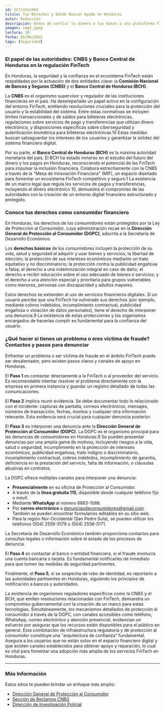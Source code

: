 ```yaml
---
id: SCfintech03
titulo: Tus Derechos y Dónde Buscar Ayuda en Honduras
autor: Redacción
descripcion: Antes de confiar tu dinero o tus datos a una plataforma Fintech, es vital asegurarte de que sea legítima y segura. Investiga sobre la empresa, busca opiniones de otros usuarios y, lo más importante, verifica si está regulada por las autoridades financieras pertinentes. En Honduras, esto es especialmente importante, ya que no todas las plataformas que se ofrecen operan bajo el marco legal establecido, lo que podría poner en riesgo tu inversión o tus datos.
imagen: img2.jpeg
lectura: 10
fecha: 05/06/2025
tags: [Seguridad]
---
```


### El papel de las autoridades: CNBS y Banco Central de Honduras en la regulación FinTech

En Honduras, la seguridad y la confianza en el ecosistema FinTech están respaldadas por la actuación de dos entidades clave: la **Comisión Nacional de Bancos y Seguros (CNBS)** y el **Banco Central de Honduras (BCH)**.

La **CNBS** es el organismo supervisor y regulador de las instituciones financieras en el país. Ha desempeñado un papel activo en la configuración del entorno FinTech, emitiendo resoluciones cruciales para la protección del usuario y la estabilidad del sistema. Entre estas normativas se incluyen límites transaccionales y de saldos para billeteras electrónicas, regulaciones sobre servicios de pago y transferencias que utilizan dinero electrónico, y disposiciones específicas sobre ciberseguridad y autenticación biométrica para billeteras electrónicas.10 Estas medidas buscan salvaguardar los intereses de los usuarios y garantizar la solidez del sistema financiero digital.

Por su parte, el **Banco Central de Honduras (BCH)** es la máxima autoridad monetaria del país. El BCH ha estado inmerso en el estudio del futuro del dinero y los pagos en Honduras, reconociendo el potencial de las FinTech para impulsar la inclusión financiera. Colabora estrechamente con la CNBS a través de la "Mesa de Innovación Financiera" (MIF), un espacio diseñado para fomentar un ecosistema FinTech competitivo y seguro.1 La existencia de un marco legal que regula los servicios de pagos y transferencias, incluyendo el dinero electrónico 10, demuestra el compromiso de las autoridades con la creación de un entorno digital financiero estructurado y protegido.

### Conoce tus derechos como consumidor financiero

En Honduras, los derechos de los consumidores están protegidos por la Ley de Protección al Consumidor, cuya administración recae en la **Dirección General de Protección al Consumidor (DGPC)**, adscrita a la Secretaría de Desarrollo Económico.

Los **derechos básicos** de los consumidores incluyen la protección de su vida, salud y seguridad al adquirir y usar bienes y servicios; la libertad de elección; la protección de sus intereses económicos mediante un trato equitativo y no discriminatorio; la protección contra la publicidad engañosa o falsa; el derecho a una indemnización integral en caso de daño; el derecho a recibir educación sobre el uso adecuado de bienes o servicios; y el derecho a una atención especial y prioritaria para grupos vulnerables como menores, personas con discapacidad y adultos mayores.

Estos derechos se extienden al uso de servicios financieros digitales. Si un usuario percibe que una FinTech ha vulnerado sus derechos (por ejemplo, mediante cobros indebidos, incumplimiento contractual, publicidad engañosa o violación de datos personales), tiene el derecho de interponer una denuncia.9 La existencia de estas protecciones y los organismos encargados de hacerlas cumplir es fundamental para la confianza del usuario.

### ¿Qué hacer si tienes un problema o eres víctima de fraude? Contactos y pasos para denunciar

Enfrentar un problema o ser víctima de fraude en el ámbito FinTech puede ser desalentador, pero existen pasos claros y canales de apoyo en Honduras.

El **Paso 1** es contactar directamente a la FinTech o al proveedor del servicio. Es recomendable intentar resolver el problema directamente con la empresa en primera instancia y guardar un registro detallado de todas las comunicaciones.

El **Paso 2** implica reunir evidencia. Se debe documentar todo lo relacionado con el incidente: capturas de pantalla, correos electrónicos, mensajes, números de transacción, fechas, montos y cualquier otra información relevante. Esta evidencia será crucial para cualquier denuncia posterior.

El **Paso 3** es interponer una denuncia ante la **Dirección General de Protección al Consumidor (DGPC)**. La DGPC es el organismo principal para las denuncias de consumidores en Honduras.9 Se pueden presentar denuncias por una amplia gama de motivos, incluyendo riesgos a la vida, salud o seguridad, incumplimiento en la protección de intereses económicos, publicidad engañosa, trato indigno o discriminatorio, incumplimiento contractual, cobros indebidos, incumplimiento de garantía, deficiencia en la prestación del servicio, falta de información, o cláusulas abusivas en contratos.

La DGPC ofrece múltiples canales para interponer una denuncia:

- **Presencialmente** en su oficina de Protección al Consumidor.
- A través de la **línea gratuita 115**, disponible desde cualquier teléfono fijo o móvil.
- Mediante **WhatsApp** al número 8863-1086.
- Por **correo electrónico** a denunciasdeconsumidores@gmail.com. También se pueden encontrar formularios editables en su sitio web.
- Para la región Nor-Occidental (San Pedro Sula), se pueden utilizar los teléfonos (504) 2556-5179 o (504) 2556-5171.

La Secretaría de Desarrollo Económico también proporciona contactos para consultas legales o información sobre el estado de los procesos de denuncia.

El **Paso 4** es contactar al banco o entidad financiera, si el fraude involucra una cuenta bancaria o tarjeta. Es fundamental notificarles de inmediato para que tomen las medidas de seguridad pertinentes.

Finalmente, el **Paso 5**, si se sospecha de robo de identidad, es reportarlo a las autoridades pertinentes en Honduras, siguiendo los principios de notificación a bancos y autoridades.

La existencia de organismos reguladores específicos como la CNBS y el BCH, que emiten resoluciones relacionadas con FinTech, demuestra un compromiso gubernamental con la creación de un marco para estas tecnologías. Simultáneamente, los mecanismos detallados de protección al consumidor a través de la DGPC, con canales accesibles como teléfono, WhatsApp, correo electrónico y atención presencial, evidencian un esfuerzo por asegurar que los recursos estén disponibles para el público en general. Esta combinación de infraestructura regulatoria y de protección al consumidor constituye una "arquitectura de confianza" fundamental. Asegura a los usuarios que no están solos en el espacio financiero digital y que existen canales establecidos para obtener apoyo y reparación, lo cual es vital para fomentar una adopción más amplia de los servicios FinTech en Honduras.

---

### Más Información
Estos sitios te pueden brindar un enfoque más amplio:
- [Dirección General de Protección al Consumidor](https://sde.gob.hn/proteccion-al-consumidor/)
- [Sección de Reclamos CNBS](https://www.cnbs.gob.hn/reclamos/)
- [Dirección de Investigación Policial](https://policianacional.gob.hn/)